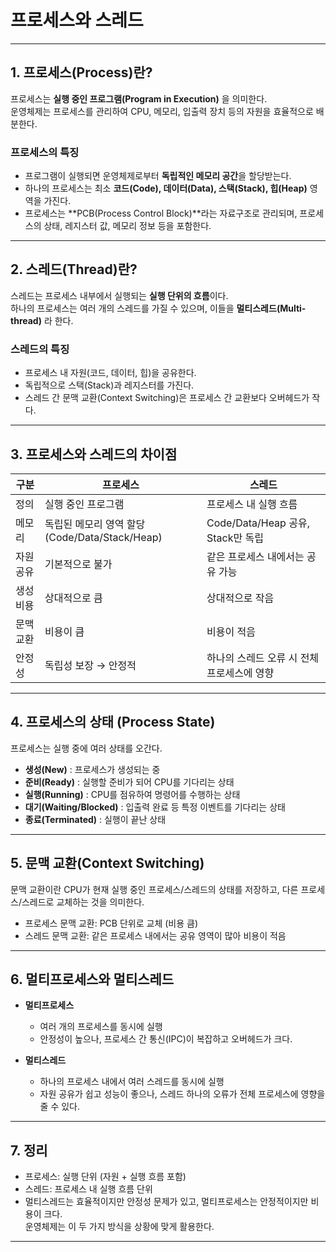 # 프로세스와 스레드

---

## 1. 프로세스(Process)란?

프로세스는 **실행 중인 프로그램(Program in Execution)** 을 의미한다.  
운영체제는 프로세스를 관리하여 CPU, 메모리, 입출력 장치 등의 자원을 효율적으로 배분한다.  

### 프로세스의 특징
- 프로그램이 실행되면 운영체제로부터 **독립적인 메모리 공간**을 할당받는다.
- 하나의 프로세스는 최소 **코드(Code), 데이터(Data), 스택(Stack), 힙(Heap)** 영역을 가진다.
- 프로세스는 **PCB(Process Control Block)**라는 자료구조로 관리되며, 프로세스의 상태, 레지스터 값, 메모리 정보 등을 포함한다.

---

## 2. 스레드(Thread)란?

스레드는 프로세스 내부에서 실행되는 **실행 단위의 흐름**이다.  
하나의 프로세스는 여러 개의 스레드를 가질 수 있으며, 이들을 **멀티스레드(Multi-thread)** 라 한다.  

### 스레드의 특징
- 프로세스 내 자원(코드, 데이터, 힙)을 공유한다.
- 독립적으로 스택(Stack)과 레지스터를 가진다.
- 스레드 간 문맥 교환(Context Switching)은 프로세스 간 교환보다 오버헤드가 작다.

---

## 3. 프로세스와 스레드의 차이점

| 구분 | 프로세스 | 스레드 |
|------|----------|---------|
| 정의 | 실행 중인 프로그램 | 프로세스 내 실행 흐름 |
| 메모리 | 독립된 메모리 영역 할당 (Code/Data/Stack/Heap) | Code/Data/Heap 공유, Stack만 독립 |
| 자원 공유 | 기본적으로 불가 | 같은 프로세스 내에서는 공유 가능 |
| 생성 비용 | 상대적으로 큼 | 상대적으로 작음 |
| 문맥 교환 | 비용이 큼 | 비용이 적음 |
| 안정성 | 독립성 보장 → 안정적 | 하나의 스레드 오류 시 전체 프로세스에 영향 |

---

## 4. 프로세스의 상태 (Process State)

프로세스는 실행 중에 여러 상태를 오간다.

- **생성(New)** : 프로세스가 생성되는 중
- **준비(Ready)** : 실행할 준비가 되어 CPU를 기다리는 상태
- **실행(Running)** : CPU를 점유하여 명령어를 수행하는 상태
- **대기(Waiting/Blocked)** : 입출력 완료 등 특정 이벤트를 기다리는 상태
- **종료(Terminated)** : 실행이 끝난 상태

---

## 5. 문맥 교환(Context Switching)

문맥 교환이란 CPU가 현재 실행 중인 프로세스/스레드의 상태를 저장하고, 다른 프로세스/스레드로 교체하는 것을 의미한다.  

- 프로세스 문맥 교환: PCB 단위로 교체 (비용 큼)  
- 스레드 문맥 교환: 같은 프로세스 내에서는 공유 영역이 많아 비용이 적음  

---

## 6. 멀티프로세스와 멀티스레드

- **멀티프로세스**  
  - 여러 개의 프로세스를 동시에 실행  
  - 안정성이 높으나, 프로세스 간 통신(IPC)이 복잡하고 오버헤드가 크다.  

- **멀티스레드**  
  - 하나의 프로세스 내에서 여러 스레드를 동시에 실행  
  - 자원 공유가 쉽고 성능이 좋으나, 스레드 하나의 오류가 전체 프로세스에 영향을 줄 수 있다.  

---

## 7. 정리

- 프로세스: 실행 단위 (자원 + 실행 흐름 포함)  
- 스레드: 프로세스 내 실행 흐름 단위  
- 멀티스레드는 효율적이지만 안정성 문제가 있고, 멀티프로세스는 안정적이지만 비용이 크다.  
운영체제는 이 두 가지 방식을 상황에 맞게 활용한다.

---
